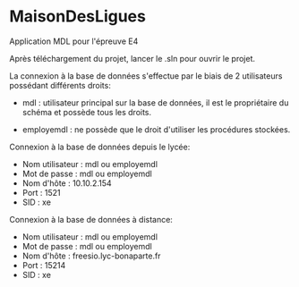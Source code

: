 # MaisonDesLigues
Application MDL pour l'épreuve E4

Après téléchargement du projet, lancer le .sln pour ouvrir le projet.

La connexion à la base de données s'effectue par le biais de 2 utilisateurs possédant différents droits:

- mdl : utilisateur principal sur la base de données, il est le propriétaire du schéma et possède tous les droits.

- employemdl : ne possède que le droit d'utiliser les procédures stockées.

Connexion à la base de données depuis le lycée:
  - Nom utilisateur : mdl ou employemdl
  - Mot de passe : mdl ou employemdl
  - Nom d'hôte : 10.10.2.154
  - Port : 1521
  - SID : xe

Connexion à la base de données à distance:
  - Nom utilisateur : mdl ou employemdl
  - Mot de passe : mdl ou employemdl
  - Nom d'hôte : freesio.lyc-bonaparte.fr
  - Port : 15214
  - SID : xe
